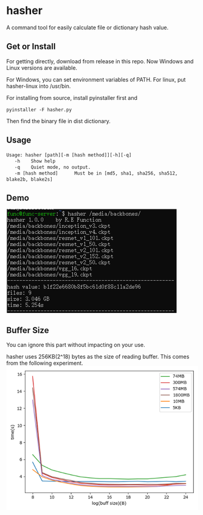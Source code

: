 # hasher
A command tool for easily calculate file or dictionary hash value.
## Get or Install
For getting directly, download from release in this repo. Now Windows and Linux versions are available.

For Windows, you can set environment variables of PATH. For linux, put hasher-linux into /usr/bin.

For installing from source, install pyinstaller first and
```
pyinstaller -F hasher.py
```
Then find the binary file in dist dictionary.
## Usage
```
Usage: hasher [path][-m [hash method]][-h][-q]
   -h    Show help
   -q    Quiet mode, no output.
   -m [hash method]      Must be in [md5, sha1, sha256, sha512, blake2b, blake2s]
```
## Demo
![](https://github.com/REFunction/hasher/blob/master/demo.png)
## Buffer Size
You can ignore this part without impacting on your use.

hasher uses 256KB(2^18) bytes as the size of reading buffer. This comes from the following experiment.
![](https://github.com/REFunction/hasher/blob/master/speed-test.png)
